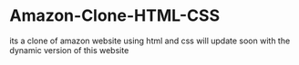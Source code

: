 # Amazon-Clone-HTML-CSS
its a clone of amazon website using html and css will update soon with the dynamic version of this website
